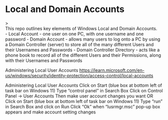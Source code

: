 <h1>Local and Domain Accounts</h1>>
<br>This repo outlines key elements of Windows Local and Domain Accounts.<br />
	- Local Account - one user on one PC, with one username and one password
	- Domain Account - allows many users to log onto a PC by using a Domain Controller (server) to store all of the many different Users and their Usernames and Passwords
	- Domain Controller Directory - acts like a phone book to record all of the different Users and their Permissions, along with their Usernames and Passwords

Administering Local User Accounts	https://learn.microsoft.com/en-us/windows/security/identity-protection/access-control/local-accounts

Administering Local User Accounts
	Click on Start (blue box at bottom left of task bar on Windows 11)
		Type “control panel” in Search Box
		Click on Control Panel -> User Accounts 
		Then make user account changes you want
    OR
	Click on Start (blue box at bottom left of task bar on Windows 11) 
	Type “run” in Search Box and click on Run
	Click “Ok” when “lusrmgr.msc” pop-up box appears and make account setting changes
